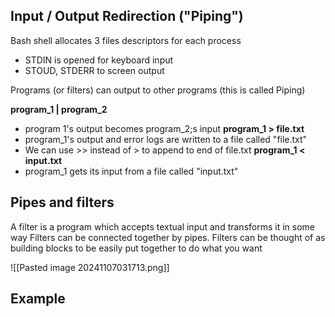 ## Input / Output Redirection ("Piping")
Bash shell allocates 3 files descriptors for each process
- STDIN is opened for keyboard input
- STOUD, STDERR to screen output

Programs (or filters) can output to other programs (this is called Piping)

**program_1 | program_2**
- program 1's output becomes program_2;s input
**program_1 > file.txt**
- program_1's output and error logs are written to a file called "file.txt"
- We can use >> instead of > to append to end of file.txt
**program_1 < input.txt**
- program_1 gets its input from a file called "input.txt"

## Pipes and filters
A filter is a program which accepts textual input and transforms it in some way
Filters can be connected together by pipes.
Filters can be thought of as building blocks to be easily put together to do what you want

![[Pasted image 20241107031713.png]]

## Example 